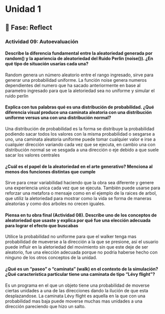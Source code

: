 # Unidad 1

## 🤔 Fase: Reflect
### Actividad 09: Autoevaluación
#### Describe la diferencia fundamental entre la aleatoriedad generada por random() y la apariencia de aleatoriedad del Ruido Perlin (noise()). ¿En qué tipo de situación usarías cada una?
Random genera un número aleatorio entre el rango ingresado, sirve para generar una probabilidad uniforme. La función noise genera numeros dependientes del numero que ha sacado anteriormente en base al parametro ingresado para que la aletoriedad sea no uniforme y simular el ruido perlin
#### Explica con tus palabras qué es una distribución de probabilidad. ¿Qué diferencia visual produce una caminata aleatoria con una distribución uniforme versus una con una distribución normal? 
Una distribución de probabilidad es la forma se distribuye la probabilidad podiendo sacar todos los valores con la misma probabilidad o sesgarse a uno, una caminata aleatoria uniforme puede tomar cualquier valor e irse a cualquier dirección variando cada vez que se ejecuta, en cambio una con distribución normal se ve sesgada a una dirección o eje debido a que suele sacar los valores centrales
#### ¿Cuál es el papel de la aleatoriedad en el arte generativo? Menciona al menos dos funciones distintas que cumple
Sirve para crear variabilidad haciendo que la obra sea diferente y genere una experiencia unica cada vez que se ejecuta.
También puede usarse para reforzar una metafora o mensaje como en el ejemplo de la raices de arbol, que utiliz la aletoriedad para mostrar como la vida se forma de maneras aleatorias y como dos arboles no crecen iguales.
#### Piensa en tu obra final (Actividad 08). Describe uno de los conceptos de aleatoriedad que usaste y explica por qué fue una elección adecuada para lograr el efecto que buscabas
Utilice la probabilidad no uniforme para que el walker tenga mas probabilidad de mueverse a la dirección a la que  se presione, asi el usuario puede influir en la aletoriedad del movimiento sin que este deje de ser aleatorio, fue una elección adecuada porque no podria haberse hecho con ninguno de los otros conceptos de la unidad.
#### ¿Qué es un “paseo” o “caminata” (walk) en el contexto de la simulación? ¿Qué característica particular tiene una caminata de tipo “Lévy flight”?
Es un programa en el que un objeto tiene una probabilidad de moverse ciertas unidades a una de las direcciones dando la ilución de que esta desplazandose. 
La caminata Lévy flight es aquella en la que con una probabilidad mas baja puede moverse muchas mas unidades a una dirección pareciendo que hizo un salto.

